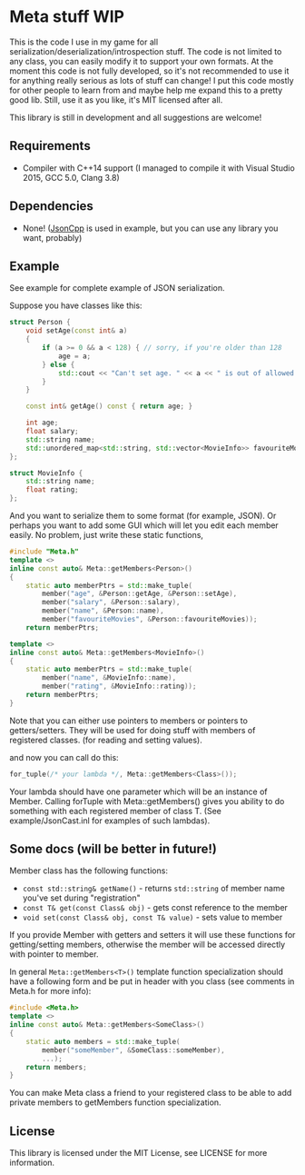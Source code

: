 Meta stuff WIP
=======

This is the code I use in my game for all serialization/deserialization/introspection stuff. The code is not limited to any class, you can easily modify it to support your own formats.
At the moment this code is not fully developed, so it's not recommended to use it for anything really serious as lots of stuff can change!
I put this code mostly for other people to learn from and maybe help me expand this to a pretty good lib. Still, use it as you like, it's MIT licensed after all.

This library is still in development and all suggestions are welcome!

Requirements
----
- Compiler with C++14 support (I managed to compile it with Visual Studio 2015, GCC 5.0, Clang 3.8)

Dependencies
-----
- None! ([JsonCpp](https://github.com/open-source-parsers/jsoncpp) is used in example, but you can use any library you want, probably)

Example
----

See example for complete example of JSON serialization.

Suppose you have classes like this:
```c++
struct Person {
    void setAge(const int& a)
    {
        if (a >= 0 && a < 128) { // sorry, if you're older than 128
            age = a;
        } else {
            std::cout << "Can't set age. " << a << " is out of allowed range\n";
        }
    }

    const int& getAge() const { return age; }

    int age;
    float salary;
    std::string name;
    std::unordered_map<std::string, std::vector<MovieInfo>> favouriteMovies;
};

struct MovieInfo {
    std::string name;
    float rating;
};
```
And you want to serialize them to some format (for example, JSON). Or perhaps you want to add some GUI which will let you edit each member easily.
No problem, just write these static functions,

```c++
#include "Meta.h"
template <>
inline const auto& Meta::getMembers<Person>()
{
    static auto memberPtrs = std::make_tuple(
        member("age", &Person::getAge, &Person::setAge),
        member("salary", &Person::salary),
        member("name", &Person::name),
        member("favouriteMovies", &Person::favouriteMovies));
    return memberPtrs; 

template <>
inline const auto& Meta::getMembers<MovieInfo>()
{
    static auto memberPtrs = std::make_tuple(
        member("name", &MovieInfo::name),
        member("rating", &MovieInfo::rating));
    return memberPtrs;
}
```
Note that you can either use pointers to members or pointers to getters/setters. They will be used for doing stuff with members of registered classes. (for reading and setting values).

and now you can call do this:
```c++
for_tuple(/* your lambda */, Meta::getMembers<Class>());
```

Your lambda should have one parameter which will be an instance of Member. Calling forTuple with Meta::getMembers<T>() gives you ability to do something with each registered member of class T.
(See example/JsonCast.inl for examples of such lambdas).

Some docs (will be better in future!)
---

Member class has the following functions:

* `const std::string& getName()` - returns `std::string` of member name you've set during "registration"
* `const T& get(const Class& obj)` - gets const reference to the member
* `void set(const Class& obj, const T& value)` - sets value to member

If you provide Member with getters and setters it will use these functions for getting/setting members, otherwise the member will be accessed directly with pointer to member.

In general `Meta::getMembers<T>()` template function specialization should have a following form and be put in header with you class (see comments in Meta.h for more info):

```c++
#include <Meta.h>
template <>
inline const auto& Meta::getMembers<SomeClass>()
{
    static auto members = std::make_tuple(
        member("someMember", &SomeClass::someMember),
        ...);
    return members;
}
```

You can make Meta class a friend to your registered class to be able to add private members to getMembers function specialization.

License
---

This library is licensed under the MIT License, see LICENSE for more information.